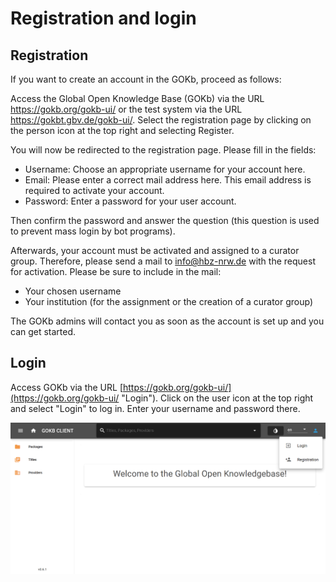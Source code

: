# Registration and login

## Registration

If you want to create an account in the GOKb, proceed as follows:

Access the Global Open Knowledge Base (GOKb) via the URL https://gokb.org/gokb-ui/ or the test system via the URL https://gokbt.gbv.de/gokb-ui/. Select the registration page by clicking on the person icon at the top right and selecting Register.

You will now be redirected to the registration page. Please fill in the fields:

+ Username: Choose an appropriate username for your account here.
+ Email: Please enter a correct mail address here. This email address is required to activate your account.
+ Password: Enter a password for your user account.

Then confirm the password and answer the question (this question is used to prevent mass login by bot programs).

Afterwards, your account must be activated and assigned to a curator group. Therefore, please send a mail to info@hbz-nrw.de with the request for activation. Please be sure to include in the mail:

+ Your chosen username
+ Your institution (for the assignment or the creation of a curator group)

The GOKb admins will contact you as soon as the account is set up and you can get started.

## Login

Access GOKb via the URL [https://gokb.org/gokb-ui/](https://gokb.org/gokb-ui/ "Login"). Click on the user icon at the top right and select "Login" to log in. Enter your username and password there.

![GOKB login page](../assets/login.png "GOKB login page")
